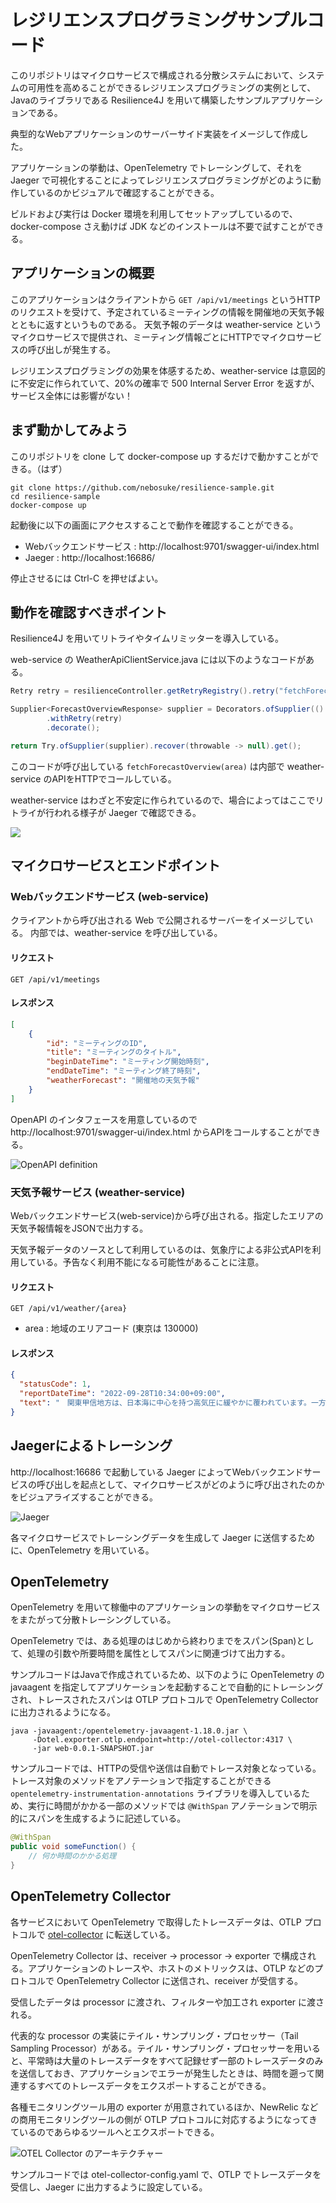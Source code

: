 # レジリエンスプログラミングサンプルコード

このリポジトリはマイクロサービスで構成される分散システムにおいて、システムの可用性を高めることができるレジリエンスプログラミングの実例として、Javaのライブラリである Resilience4J を用いて構築したサンプルアプリケーションである。

典型的なWebアプリケーションのサーバーサイド実装をイメージして作成した。

アプリケーションの挙動は、OpenTelemetry でトレーシングして、それを Jaeger で可視化することによってレジリエンスプログラミングがどのように動作しているのかビジュアルで確認することができる。

ビルドおよび実行は Docker 環境を利用してセットアップしているので、docker-compose さえ動けば JDK などのインストールは不要で試すことができる。

## アプリケーションの概要

このアプリケーションはクライアントから `GET /api/v1/meetings` というHTTPのリクエストを受けて、予定されているミーティングの情報を開催地の天気予報とともに返すというものである。
天気予報のデータは weather-service というマイクロサービスで提供され、ミーティング情報ごとにHTTPでマイクロサービスの呼び出しが発生する。

レジリエンスプログラミングの効果を体感するため、weather-service は意図的に不安定に作られていて、20%の確率で 500 Internal Server Error を返すが、サービス全体には影響がない！

## まず動かしてみよう

このリポジトリを clone して docker-compose up するだけで動かすことができる。（はず）

```text
git clone https://github.com/nebosuke/resilience-sample.git
cd resilience-sample
docker-compose up
```

起動後に以下の画面にアクセスすることで動作を確認することができる。

- Webバックエンドサービス : http://localhost:9701/swagger-ui/index.html
- Jaeger : http://localhost:16686/

停止させるには Ctrl-C を押せばよい。

## 動作を確認すべきポイント

Resilience4J を用いてリトライやタイムリミッターを導入している。

web-service の WeatherApiClientService.java には以下のようなコードがある。

```java
Retry retry = resilienceController.getRetryRegistry().retry("fetchForecastOverview");

Supplier<ForecastOverviewResponse> supplier = Decorators.ofSupplier(() -> fetchForecastOverview(area))
        .withRetry(retry)
        .decorate();

return Try.ofSupplier(supplier).recover(throwable -> null).get();
```

このコードが呼び出している `fetchForecastOverview(area)` は内部で weather-service のAPIをHTTPでコールしている。

weather-service はわざと不安定に作られているので、場合によってはここでリトライが行われる様子が Jaeger で確認できる。

<img src="./.images/jaeger_retry_pattern.png" style="max-width:657px;">

## マイクロサービスとエンドポイント

### Webバックエンドサービス (web-service)

クライアントから呼び出される Web で公開されるサーバーをイメージしている。
内部では、weather-service を呼び出している。

#### リクエスト

```http
GET /api/v1/meetings
```

#### レスポンス

```json
[
    {
        "id": "ミーティングのID",
        "title": "ミーティングのタイトル",
        "beginDateTime": "ミーティング開始時刻",
        "endDateTime": "ミーティング終了時刻",
        "weatherForecast": "開催地の天気予報"
    }
]
```

OpenAPI のインタフェースを用意しているので http://localhost:9701/swagger-ui/index.html からAPIをコールすることができる。

![OpenAPI definition](/.images/web_openapi.png)

### 天気予報サービス (weather-service)

Webバックエンドサービス(web-service)から呼び出される。指定したエリアの天気予報情報をJSONで出力する。

天気予報データのソースとして利用しているのは、気象庁による非公式APIを利用している。予告なく利用不能になる可能性があることに注意。

#### リクエスト

```http
GET /api/v1/weather/{area}
```

- area : 地域のエリアコード (東京は 130000)

#### レスポンス

```json
{
  "statusCode": 1,
  "reportDateTime": "2022-09-28T10:34:00+09:00",
  "text": "　関東甲信地方は、日本海に中心を持つ高気圧に緩やかに覆われています。一方、東海道沖は気圧の谷となっています。\n\n　山梨県は、曇りや晴れとなっています。\n\n　２８日は、高気圧に覆われますが、気圧の谷や湿った空気の影響を受ける見込みです。このため、晴れで夕方から曇りとなり、昼過ぎから夕方にかけて雨の降る所があるでしょう。\n\n　２９日は、高気圧に覆われますが、気圧の谷や湿った空気の影響を受ける見込みです。このため、曇りで、夕方は一時雨となるでしょう。"
}
```

## Jaegerによるトレーシング

http://localhost:16686 で起動している Jaeger によってWebバックエンドサービスの呼び出しを起点として、マイクロサービスがどのように呼び出されたのかをビジュアライズすることができる。

![Jaeger](/.images/jaeger_screenshot.png)

各マイクロサービスでトレーシングデータを生成して Jaeger に送信するために、OpenTelemetry を用いている。

## OpenTelemetry

OpenTelemetry を用いて稼働中のアプリケーションの挙動をマイクロサービスをまたがって分散トレーシングしている。

OpenTelemetry では、ある処理のはじめから終わりまでをスパン(Span)として、処理の引数や所要時間を属性としてスパンに関連づけて出力する。

サンプルコードはJavaで作成されているため、以下のように OpenTelemetry の javaagent を指定してアプリケーションを起動することで自動的にトレーシングされ、トレースされたスパンは OTLP プロトコルで OpenTelemetry Collector に出力されるようになる。

```text
java -javaagent:/opentelemetry-javaagent-1.18.0.jar \
     -Dotel.exporter.otlp.endpoint=http://otel-collector:4317 \
     -jar web-0.0.1-SNAPSHOT.jar
```

サンプルコードでは、HTTPの受信や送信は自動でトレース対象となっている。トレース対象のメソッドをアノテーションで指定することができる `opentelemetry-instrumentation-annotations` ライブラリを導入しているため、実行に時間がかかる一部のメソッドでは `@WithSpan` アノテーションで明示的にスパンを生成するように記述している。

```java
@WithSpan
public void someFunction() {
    // 何か時間のかかる処理
}
```

## OpenTelemetry Collector

各サービスにおいて OpenTelemetry で取得したトレースデータは、OTLP プロトコルで [otel-collector](https://hub.docker.com/r/otel/opentelemetry-collector) に転送している。

OpenTelemetry Collector は、receiver → processor → exporter で構成される。アプリケーションのトレースや、ホストのメトリックスは、OTLP などのプロトコルで OpenTelemetry Collector に送信され、receiver が受信する。

受信したデータは processor に渡され、フィルターや加工され exporter に渡される。

代表的な processor の実装にテイル・サンプリング・プロセッサー（Tail Sampling Processor）がある。テイル・サンプリング・プロセッサーを用いると、平常時は大量のトレースデータをすべて記録せず一部のトレースデータのみを送信しておき、アプリケーションでエラーが発生したときは、時間を遡って関連するすべてのトレースデータをエクスポートすることができる。

各種モニタリングツール用の exporter が用意されているほか、NewRelic などの商用モニタリングツールの側が OTLP プロトコルに対応するようになってきているのであらゆるツールへとエクスポートできる。

![OTEL Collector のアーキテクチャー](/.images/otel_collector.png)

サンプルコードでは otel-collector-config.yaml で、OTLP でトレースデータを受信し、Jaeger に出力するように設定している。

